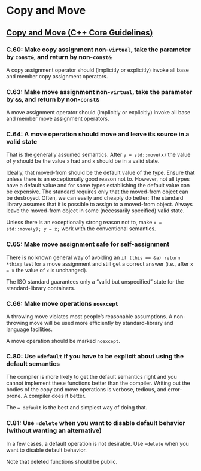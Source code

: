 # Copy and Move

## [Copy and Move (C++ Core Guidelines)](http://isocpp.github.io/CppCoreGuidelines/CppCoreGuidelines#ccopy-copy-and-move)

### C.60: Make copy assignment non-`virtual`, take the parameter by `const&`, and return by non-`const&` 

A copy assignment operator should (implicitly or explicitly) invoke all base and member copy assignment operators. 



### C.63: Make move assignment non-`virtual`, take the parameter by `&&`, and return by non-`const&` 

A move assignment operator should (implicitly or explicitly) invoke all base and member move assignment operators.



### C.64: A move operation should move and leave its source in a valid state

That is the generally assumed semantics. After `y = std::move(x)` the value of `y` should be the value `x` had and `x` should be in a valid state. 

Ideally, that moved-from should be the default value of the type. Ensure that unless there is an exceptionally good reason not to. However, not all types have a default value and for some types establishing the default value can be expensive. The standard requires only that the moved-from object can be destroyed. Often, we can easily and cheaply do better: The standard library assumes that it is possible to assign to a moved-from object. Always leave the moved-from object in some (necessarily specified) valid state. 

Unless there is an exceptionally strong reason not to, make `x = std::move(y); y = z;` work with the conventional semantics.



### C.65: Make move assignment safe for self-assignment

There is no known general way of avoiding an `if (this == &a) return *this;` test for a move assignment and still get a correct answer (i.e., after `x = x` the value of `x` is unchanged). 

The ISO standard guarantees only a “valid but unspecified” state for the standard-library containers. 



### C.66: Make move operations `noexcept`

A throwing move violates most people’s reasonable assumptions. A non-throwing move will be used more efficiently by standard-library and language facilities. 

A move operation should be marked `noexcept`. 



### C.80: Use `=default` if you have to be explicit about using the default semantics

The compiler is more likely to get the default semantics right and you cannot implement these functions better than the compiler. Writing out the bodies of the copy and move operations is verbose, tedious, and error-prone. A compiler does it better. 

The `= default` is the best and simplest way of doing that.



### C.81: Use `=delete` when you want to disable default behavior (without wanting an alternative)

In a few cases, a default operation is not desirable. Use `=delete` when you want to disable default behavior. 

Note that deleted functions should be public.

